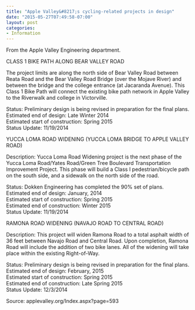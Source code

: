 ```yaml
---
title: "Apple Valley&#8217;s cycling-related projects in design"
date: "2015-05-27T07:49:58-07:00"
layout: post
categories:
- Information
---
```


From the Apple Valley Engineering department.

CLASS 1 BIKE PATH ALONG BEAR VALLEY ROAD

The project limits are along the north side of Bear Valley Road between Reata Road and the Bear Valley Road Bridge (over the Mojave River) and between the bridge and the college entrance (at Jacaranda Avenue). This Class 1 Bike Path will connect the existing bike path network in Apple Valley to the Riverwalk and college in Victorville.

Status: Preliminary design is being revised in preparation for the final plans.  
Estimated end of design: Late Winter 2014  
Estimated start of construction: Spring 2015  
Status Update: 11/19/2014

YUCCA LOMA ROAD WIDENING (YUCCA LOMA BRIDGE TO APPLE VALLEY ROAD)

Description: Yucca Loma Road Widening project is the next phase of the Yucca Loma Road/Yates Road/Green Tree Boulevard Transportation Improvement Project. This phase will build a Class I pedestrian/bicycle path on the south side, and a sidewalk on the north side of the road.

Status: Dokken Engineering has completed the 90% set of plans.  
Estimated end of design: January, 2014  
Estimated start of construction: Spring 2015  
Estimated end of construction: Winter 2015  
Status Update: 11/19/2014

RAMONA ROAD WIDENING (NAVAJO ROAD TO CENTRAL ROAD)

Description: This project will widen Ramona Road to a total asphalt width of 36 feet between Navajo Road and Central Road. Upon completion, Ramona Road will include the addition of two bike lanes. All of the widening will take place within the existing Right-of-Way.

Status: Preliminary design is being revised in preparation for the final plans.  
Estimated end of design: February, 2015  
Estimated start of construction: Spring 2015  
Estimated end of construction: Late Spring 2015  
Status Update: 12/3/2014

Source: applevalley.org/Index.aspx?page=593